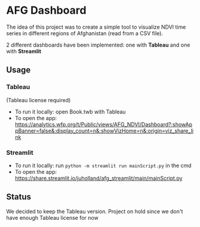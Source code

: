 # AFG Dashboard

The idea of this project was to create a simple tool to visualize NDVI time series in different regions of Afghanistan (read from a CSV file).

2 different dashboards have been implemented: one with **Tableau** and one with **Streamlit**

## Usage

 ### Tableau 
 (Tableau license required)
 - To run it locally: open Book.twb with Tableau
 - To open the app:  https://analytics.wfp.org/t/Public/views/AFG_NDVI/Dashboard?:showAppBanner=false&:display_count=n&:showVizHome=n&:origin=viz_share_link
 
  ### Streamlit
 - To run it locally: run `python -m streamlit run mainScript.py` in the cmd
 - To open the app:  https://share.streamlit.io/juholland/afg_streamlit/main/mainScript.py
 
 
## Status

We decided to keep the Tableau version. 
Project on hold since we don't have enough Tableau license for now




